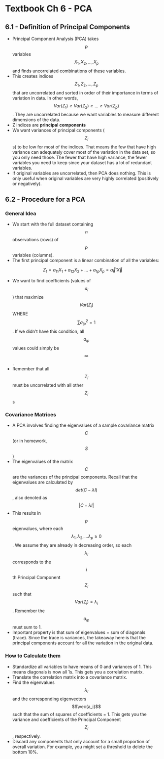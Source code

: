 # Textbook Ch 6 - PCA

## 6.1 - Definition of Principal Components

* Principal Component Analysis \(PCA\) takes $$p$$ variables $$X_1, X_2, ..., X_p$$and finds uncorrelated combinations of these variables.
* This creates indices $$Z_1, Z_2, ..., Z_p$$that are uncorrelated and sorted in order of their importance in terms of variation in data. In other words, $$Var(Z_1) \ge Var(Z_2) \ge ... \ge Var(Z_p)$$. They are uncorrelated because we want variables to measure different dimensions of the data.
* Z indices are **principal components**
* We want variances of principal components \($$Z_i$$s\) to be low for most of the indices. That means the few that have high variance can adequately cover most of the variation in the data set, so you only need those. The fewer that have high variance, the fewer variables you need to keep since your dataset has a lot of redundant variables.
* If original variables are uncorrelated, then PCA does nothing. This is only useful when original variables are very highly correlated \(positively or negatively\).

## 6.2 - Procedure for a PCA

### General Idea

* We start with the full dataset containing $$n$$ observations \(rows\) of $$p$$ variables \(columns\).
* The first principal component is a linear combination of all the variables:

$$Z_1 = a_{11}X_1 + a_{12}X_2 + ... + a_{1p}X_p = \vec{a}'\vec{X}$$

* We want to find coefficients \(values of $$a_i$$\) that maximize $$Var(Z_i)$$ WHERE $$\sum{a_{ip}^2} = 1$$. If we didn't have this condition, all $$a_{ip}$$ values could simply be $$\infty$$.
* Remember that all $$Z_i$$ must be uncorrelated with all other $$Z_i$$s

### Covariance Matrices

* A PCA involves finding the eigenvalues of a sample covariance matrix $$C$$ \(or in homework, $$S$$\)
* The eigenvalues of the matrix $$C$$ are the variances of the principal components. Recall that the eigenvalues are calculated by $$det(C - \lambda I)$$, also denoted as $$| C - \lambda I |$$
* This results in $$p$$ eigenvalues, where each $$\lambda_1, \lambda_2, ...\lambda_p \ge 0$$. We assume they are already in decreasing order, so each $$\lambda_i$$ corresponds to the $$i$$th Principal Component $$Z_i$$ such that $$Var(Z_i) = \lambda_i$$. Remember the $$a_{ip}$$ must sum to 1.
* Important property is that sum of eigenvalues = sum of diagonals \(trace\). Since the trace is variances, the takeaway here is that the principal components account for all the variation in the original data.

### How to Calculate them

* Standardize all variables to have means of 0 and variances of 1. This means diagonals is now all 1s. This gets you a correlation matrix.
* Translate the correlation matrix into a covariance matrix.
* Find the eigenvalues $$\lambda_i$$ and the corresponding eigenvectors $$\vec{a_i}$$ such that the sum of squares of coefficients = 1. This gets you the variance and coefficients of the Principal Component $$Z_i$$, respectively.
* Discard any components that only account for a small proportion of overall variation. For example, you might set a threshold to delete the bottom 10%.

